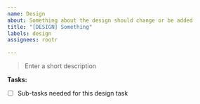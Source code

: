```yaml
---
name: Design
about: Something about the design should change or be added
title: "[DESIGN] Something"
labels: design
assignees: rootr

---
```


> Enter a short description

**Tasks:**
- [ ] Sub-tasks needed for this design task
